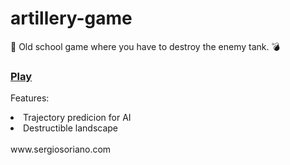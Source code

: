 # artillery-game

:gun: Old school game where you have to destroy the enemy tank. :bomb:

### [Play](https://sergiss.github.io/artillery-game/)

Features:

<ur>
  <li>Trajectory predicion for AI</li>
  <li>Destructible landscape</li>
</ur>
</br>
www.sergiosoriano.com
